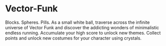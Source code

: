 # Vector-Funk
Blocks. Spheres. Pills. As a small white ball, traverse across the infinite universe of Vector Funk and discover the addicting wonders of minimalistic endless running. Accumulate your high score to unlock new themes. Collect points and unlock new costumes for your character using crystals.
